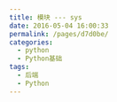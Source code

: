 ```yaml
---
title: 模块 --- sys
date: 2016-05-04 16:00:33
permalink: /pages/d7d0be/
categories:
  - python
  - Python基础
tags:
  - 后端
  - Python
---
```

